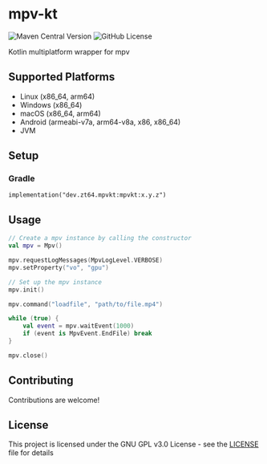 # mpv-kt

![Maven Central Version](https://img.shields.io/maven-central/v/dev.zt64.mpvkt/mpvkt)
![GitHub License](https://img.shields.io/github/license/zt64/mpv-kt)

Kotlin multiplatform wrapper for mpv

## Supported Platforms

- Linux (x86_64, arm64)
- Windows (x86_64)
- macOS (x86_64, arm64)
- Android (armeabi-v7a, arm64-v8a, x86, x86_64)
- JVM

## Setup

### Gradle

```
implementation("dev.zt64.mpvkt:mpvkt:x.y.z")
```

## Usage

```kt
// Create a mpv instance by calling the constructor
val mpv = Mpv()

mpv.requestLogMessages(MpvLogLevel.VERBOSE)
mpv.setProperty("vo", "gpu")

// Set up the mpv instance
mpv.init()

mpv.command("loadfile", "path/to/file.mp4")

while (true) {
    val event = mpv.waitEvent(1000)
    if (event is MpvEvent.EndFile) break
}

mpv.close()
```

## Contributing

Contributions are welcome!

## License

This project is licensed under the GNU GPL v3.0 License - see the [LICENSE](LICENSE) file for
details
